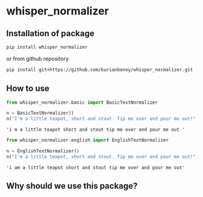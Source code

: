 whisper_normalizer
================

<!-- WARNING: THIS FILE WAS AUTOGENERATED! DO NOT EDIT! -->

## Installation of package

``` sh
pip install whisper_normalizer
```

or from github repository

``` sh
pip install git+https://github.com/kurianbenoy/whisper_normalizer.git
```

## How to use

``` python
from whisper_normalizer.basic import BasicTextNormalizer

n = BasicTextNormalizer()
n("I'm a little teapot, short and stout. Tip me over and pour me out!")
```

    'i m a little teapot short and stout tip me over and pour me out '

``` python
from whisper_normalizer.english import EnglishTextNormalizer

n = EnglishTextNormalizer()
n("I'm a little teapot, short and stout. Tip me over and pour me out!")
```

    'i am a little teapot short and stout tip me over and pour me out'

## Why should we use this package?
